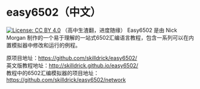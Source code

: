 # easy6502（中文）
[![License: CC BY 4.0](https://img.shields.io/badge/License-CC%20BY%204.0-lightgrey.svg)](https://creativecommons.org/licenses/by/4.0/)
（高中生渣翻，进度随缘）
Easy6502 是由 Nick Morgan 制作的一个易于理解的一站式6502汇编语言教程，包含一系列可以在内置模拟器中修改和运行的例程。  

原项目地址：https://github.com/skilldrick/easy6502/  
英文版教程地址：http://skilldrick.github.io/easy6502/   
教程中的6502汇编模拟器的项目地址：https://github.com/skilldrick/easy6502/network
  

